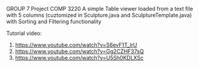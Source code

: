 GROUP 7 Project COMP 3220
A simple Table viewer loaded from a text file with 5 columns (cuztomized in Sculpture.java and SculptureTemplate.java) with Sorting and Filtering functionality

Tutorial video:
1. https://www.youtube.com/watch?v=S6evF1T_lrU
2. https://www.youtube.com/watch?v=Gg2CZHF37sQ
3. https://www.youtube.com/watch?v=U5Sh0KDLXSc